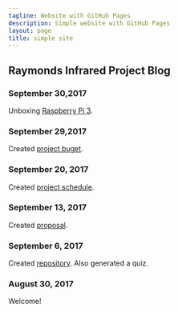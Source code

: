```yaml
---
tagline: Website with GitHub Pages
description: Simple website with GitHub Pages
layout: page
title: simple site
---
```


Raymonds Infrared Project Blog
-------------

### September 30,2017

Unboxing [Raspberry Pi 3]().

### September 29,2017
Created [project buget](https://github.com/arZone1/InfraredSensors/blob/master/Raymond_Budget.pdf).

### September 20, 2017

Created [project schedule](https://github.com/arZone1/InfraredSensors/blob/master/ProposalContent_Raymond_Dang_Rev02.pdf).  


### September 13, 2017

Created [proposal](https://github.com/six0four/StudentSenseHat/blob/master/documentation/ProposalContentStudentNameRev02.pdf).

### September 6, 2017

Created [repository](https://github.com/six0four/StudentSenseHat). Also generated a quiz.

### August 30, 2017

Welcome!
